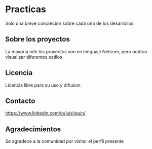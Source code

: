 # Practicas
Solo una breve concrecion sobre cada uno de los desarrollos.

## Sobre los proyectos
La mayoria nde los proyectos son en lenguaje Netcore, pero podran visualizar diferentes estilos

## Licencia
Licencia libre para su uso y difusion

## Contacto
https://www.linkedin.com/in/luisliquin/

## Agradecimientos
Se agradece a la comunidad por visitar el perfil presente
